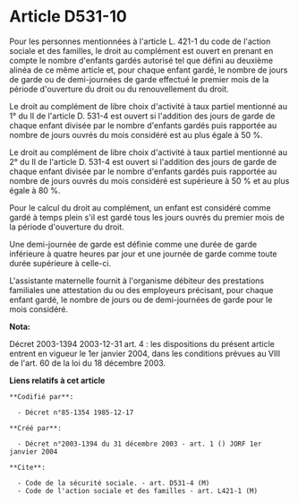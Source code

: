 # Article D531-10

Pour les personnes mentionnées à l'article L. 421-1 du code de l'action sociale et des familles, le droit au complément est
ouvert en prenant en compte le nombre d'enfants gardés autorisé tel que défini au deuxième alinéa de ce même article et, pour
chaque enfant gardé, le nombre de jours de garde ou de demi-journées de garde effectué le premier mois de la période
d'ouverture du droit ou du renouvellement du droit.

Le droit au complément de libre choix d'activité à taux partiel mentionné au 1° du II de l'article D. 531-4 est ouvert si
l'addition des jours de garde de chaque enfant divisée par le nombre d'enfants gardés puis rapportée au nombre de jours
ouvrés du mois considéré est au plus égale à 50 %.

Le droit au complément de libre choix d'activité à taux partiel mentionné au 2° du II de l'article D. 531-4 est ouvert si
l'addition des jours de garde de chaque enfant divisée par le nombre d'enfants gardés puis rapportée au nombre de jours
ouvrés du mois considéré est supérieure à 50 % et au plus égale à 80 %.

Pour le calcul du droit au complément, un enfant est considéré comme gardé à temps plein s'il est gardé tous les jours ouvrés
du premier mois de la période d'ouverture du droit.

Une demi-journée de garde est définie comme une durée de garde inférieure à quatre heures par jour et une journée de garde
comme toute durée supérieure à celle-ci.

L'assistante maternelle fournit à l'organisme débiteur des prestations familiales une attestation du ou des employeurs
précisant, pour chaque enfant gardé, le nombre de jours ou de demi-journées de garde pour le mois considéré.

**Nota:**

Décret 2003-1394 2003-12-31 art. 4 : les dispositions du présent article entrent en vigueur le 1er janvier 2004, dans les
conditions prévues au VIII de l'art. 60 de la loi du 18 décembre 2003.

**Liens relatifs à cet article**

	**Codifié par**:

	  - Décret n°85-1354 1985-12-17

	**Créé par**:

	  - Décret n°2003-1394 du 31 décembre 2003 - art. 1 () JORF 1er janvier 2004

	**Cite**:

	  - Code de la sécurité sociale. - art. D531-4 (M)
	  - Code de l'action sociale et des familles - art. L421-1 (M)
